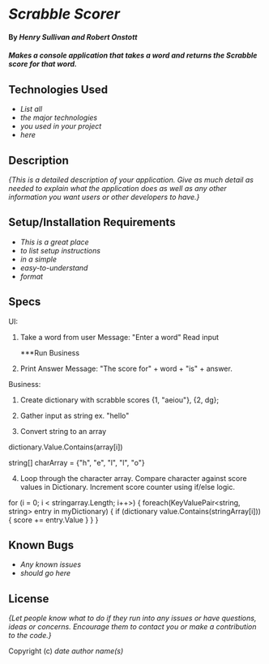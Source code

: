 # _Scrabble Scorer_

#### By _Henry Sullivan and Robert Onstott_

#### _Makes a console application that takes a word and returns the Scrabble score for that word._

## Technologies Used

* _List all_
* _the major technologies_
* _you used in your project_
* _here_

## Description

_{This is a detailed description of your application. Give as much detail as needed to explain what the application does as well as any other information you want users or other developers to have.}_

## Setup/Installation Requirements

* _This is a great place_
* _to list setup instructions_
* _in a simple_
* _easy-to-understand_
* _format_

## Specs
UI:
1) Take a word from user
    Message: "Enter a word"
    Read input

    ***Run Business

2) Print Answer
    Message: "The score for" + word + "is" + answer.
  


Business:
1) Create dictionary with scrabble scores
{1, "aeiou"}, {2, dg};

2) Gather input as string ex. "hello"

3) Convert string to an array 

dictionary.Value.Contains(array[i])

string[] charArray = {"h", "e", "l", "l", "o"}

4) Loop through the character array. Compare character against score values in Dictionary. Increment score counter using if/else logic.

for (i = 0; i < stringarray.Length; i++>)
{
  foreach(KeyValuePair<string, string> entry in myDictionary)
  {
    if (dictionary value.Contains(stringArray[i]))
    {
      score += entry.Value
    }
  }
}




## Known Bugs

* _Any known issues_
* _should go here_

## License


_{Let people know what to do if they run into any issues or have questions, ideas or concerns.  Encourage them to contact you or make a contribution to the code.}_

Copyright (c) _date_ _author name(s)_